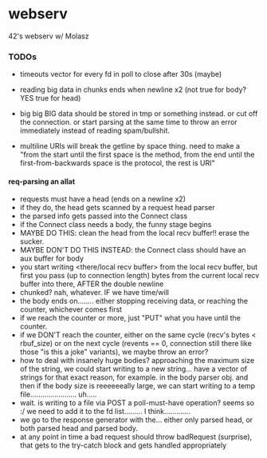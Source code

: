 # webserv
42's webserv w/ Molasz

### TODOs

* timeouts vector for every fd in poll to close after 30s (maybe)
* reading big data in chunks ends when newline x2 (not true for body? YES true for head)
* big big BIG data should be stored in tmp or something instead. or cut off the connection. or start parsing at the same time to throw an error immediately instead of reading spam/bullshit.

* multiline URIs will break the getline by space thing. need to make a "from the start until the first space is the method, from the end until the first-from-backwards space is the protocol, the rest is URI"

#### req-parsing an allat

* requests must have a head (ends on a newline x2)
* if they do, the head gets scanned by a request head parser
* the parsed info gets passed into the Connect class
* if the Connect class needs a body, the funny stage begins
* MAYBE DO THIS: clean the head from the local recv buffer!! erase the sucker.
* MAYBE DON'T DO THIS INSTEAD: the Connect class should have an aux buffer for body
* you start writing \<there/local recv buffer\> from the local recv buffer, but first you pass (up to connection length) bytes from the current local recv buffer into there, AFTER the double newline
* chunked? nah, whatever. IF we have time/will
* the body ends on........ either stopping receiving data, or reaching the counter, whichever comes first
* if we reach the counter or more, just "PUT" what you have until the counter.
* if we DON'T reach the counter, either on the same cycle (recv's bytes < rbuf\_size) or on the next cycle (revents == 0, connection still there like those "is this a joke" variants), we maybe throw an error?
* how to deal with insanely huge bodies? approaching the maximum size of the string, we could start writing to a new string... have a vector of strings for that exact reason, for example. in the body parser obj. and then if the body size is reeeeeeally large, we can start writing to a temp file....................... uh.....
* wait. is writing to a file via POST a poll-must-have operation? seems so :/ we need to add it to the fd list......... I think.............
* we go to the response generator with the... either only parsed head, or both parsed head and parsed body.
* at any point in time a bad request should throw badRequest (surprise), that gets to the try-catch block and gets handled appropriately

